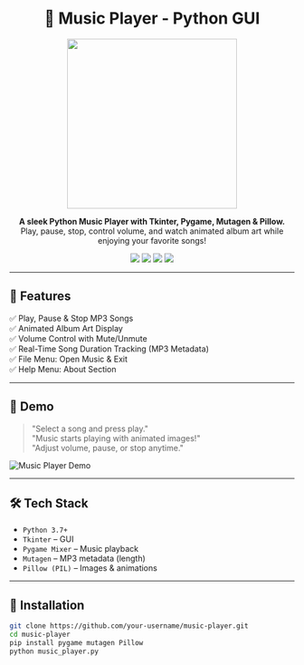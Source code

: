 <h1 align="center">🎵 Music Player - Python GUI</h1>

<p align="center">
  <img src="https://media.giphy.com/media/3oEjI6SIIHBdRxXI40/giphy.gif" width="300"/>
</p>

<p align="center">
  <b>A sleek Python Music Player with Tkinter, Pygame, Mutagen & Pillow.</b><br>
  Play, pause, stop, control volume, and watch animated album art while enjoying your favorite songs!
</p>

<p align="center">
  <img src="https://img.shields.io/badge/Python-3.7%2B-blue?style=flat-square&logo=python"/>
  <img src="https://img.shields.io/badge/Tkinter-GUI-yellow?style=flat-square"/>
  <img src="https://img.shields.io/badge/Audio-Pygame-red?style=flat-square"/>
  <img src="https://img.shields.io/badge/Status-Working-brightgreen?style=flat-square"/>
</p>

---

## 🧠 Features

✅ Play, Pause & Stop MP3 Songs  
✅ Animated Album Art Display  
✅ Volume Control with Mute/Unmute  
✅ Real-Time Song Duration Tracking (MP3 Metadata)  
✅ File Menu: Open Music & Exit  
✅ Help Menu: About Section  

---

## 🚀 Demo

> "Select a song and press play."  
> "Music starts playing with animated images!"  
> "Adjust volume, pause, or stop anytime."  

![Music Player Demo](https://media.giphy.com/media/l0MYt5jPR6QX5pnqM/giphy.gif)  

---

## 🛠 Tech Stack

- `Python 3.7+`  
- `Tkinter` – GUI  
- `Pygame Mixer` – Music playback  
- `Mutagen` – MP3 metadata (length)  
- `Pillow (PIL)` – Images & animations  

---

## 🧩 Installation

```bash
git clone https://github.com/your-username/music-player.git
cd music-player
pip install pygame mutagen Pillow
python music_player.py
